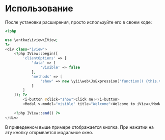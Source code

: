 # Использование

После установки расширения, просто используйте его в своем коде:

```php
<?php

use \antkaz\iview\IView;
?>
<div class="iview">
    <?php IView::begin([
        'clientOptions' => [
            'data' => [
                'visible' => false
            ],
            'methods' => [
                'show' => new \yii\web\JsExpression('function() {this.visible = true;}')
            ]
        ]
    ]); ?>
        <i-button @click="show">Click me!</i-button>
        <Modal v-model="visible" title="Welcome">Welcome to iView</Modal>
    
    <?php IView::end() ?>
</div>
```

В приведенном выше примере отображается кнопка. При нажатии на эту кнопку открывается модальное окно.